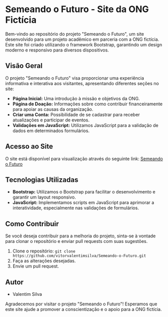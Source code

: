 # Semeando o Futuro - Site da ONG Fictícia

Bem-vindo ao repositório do projeto "Semeando o Futuro", um site desenvolvido para um projeto acadêmico em parceria com a ONG fictícia. Este site foi criado utilizando o framework Bootstrap, garantindo um design moderno e responsivo para diversos dispositivos.

## Visão Geral

O projeto "Semeando o Futuro" visa proporcionar uma experiência informativa e interativa aos visitantes, apresentando diferentes seções no site:

- **Página Inicial:** Uma introdução à missão e objetivos da ONG.
- **Página de Doação:** Informações sobre como contribuir financeiramente para apoiar as causas da organização.
- **Criar uma Conta:** Possibilidade de se cadastrar para receber atualizações e participar de eventos.
- **Validações em JavaScript:** Utilizamos JavaScript para a validação de dados em determinados formulários.

## Acesso ao Site

O site está disponível para visualização através do seguinte link: [Semeando o Futuro](https://vitorvalentimsilva.github.io/Semeando-o-Futuro/)

## Tecnologias Utilizadas

- **Bootstrap:** Utilizamos o Bootstrap para facilitar o desenvolvimento e garantir um layout responsivo.
- **JavaScript:** Implementamos scripts em JavaScript para aprimorar a interatividade, especialmente nas validações de formulários.

## Como Contribuir

Se você deseja contribuir para a melhoria do projeto, sinta-se à vontade para clonar o repositório e enviar pull requests com suas sugestões.

1. Clone o repositório: `git clone https://github.com/vitorvalentimsilva/Semeando-o-Futuro.git`
2. Faça as alterações desejadas.
3. Envie um pull request.

## Autor

- Valentim Silva

Agradecemos por visitar o projeto "Semeando o Futuro"! Esperamos que este site ajude a promover a conscientização e o apoio para a ONG fictícia.
